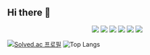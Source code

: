 ## Hi there 👋
<p align="center">
    <img src = "https://img.shields.io/badge/C++-00599C.svg?&style=flat&logo=Cplusplus&logoColor=White">
    <img src = "https://img.shields.io/badge/C%23-A566FF?style=flat&logo=csharp&logoColor=white">
    <img src = "https://img.shields.io/badge/JAVA-007396?style=flat&logo=OpenJDK&logoColor=white">
    <img src = "https://img.shields.io/badge/Made%20with-Unity-57b9d3.svg?style=flat&logo=unity">
    <img src = "https://img.shields.io/badge/Discord-5865F2.svg?style=flat&logo=Discord&logoColor=white">
    <img src = "https://img.shields.io/badge/Oracle-FF0000?style=flat&logo=oracle&logoColor=white">
</p>
 
[![Solved.ac 프로필](http://mazassumnida.wtf/api/v2/generate_badge?boj=sh010510)](https://solved.ac/sh010510)
![Top Langs](https://github-readme-stats.vercel.app/api/top-langs/?username=swatper&layout=compact&theme=tokyonight)
<!--![Sang Hyeon's GitHub stats](https://github-readme-stats.vercel.app/api?username=swatper&show_icons=true&theme=tokyonight)-->
<!--[![mazandi profile](http://mazandi.herokuapp.com/api?handle=sh010510&theme=dark)](https://solved.ac/sh010510)-->

<!--
**swatper/swatper** is a ✨ _special_ ✨ repository because its `README.md` (this file) appears on your GitHub profile.

Here are some ideas to get you started:

- 🔭 I’m currently working on ...
- 🌱 I’m currently learning ...
- 👯 I’m looking to collaborate on ...
- 🤔 I’m looking for help with ...
- 💬 Ask me about ...
- 📫 How to reach me: ...
- 😄 Pronouns: ...
- ⚡ Fun fact: ...
-->
